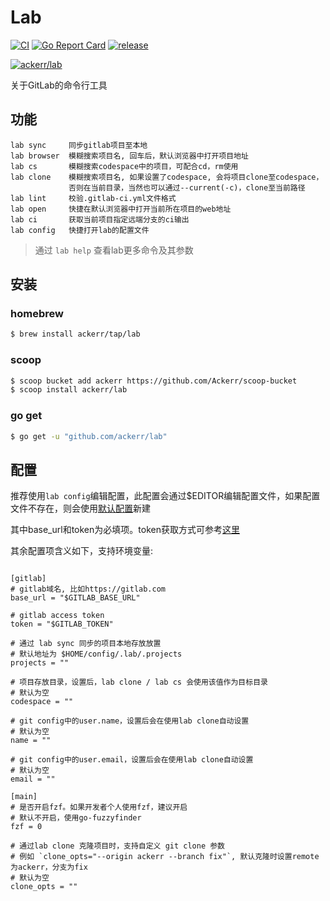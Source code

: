 # Lab

[![CI](https://github.com/Ackerr/lab/workflows/CI/badge.svg)](https://github.com/Ackerr/lab)
[![Go Report Card](https://goreportcard.com/badge/github.com/ackerr/lab)](https://goreportcard.com/report/github.com/ackerr/lab)
[![release](https://img.shields.io/github/v/release/ackerr/lab.svg)](https://github.com/ackerr/lab/releases)

[![ackerr/lab](https://res.cloudinary.com/marcomontalbano/image/upload/v1606925692/video_to_markdown/images/youtube--qqKW9SQqjF0-c05b58ac6eb4c4700831b2b3070cd403.jpg)](https://www.youtube.com/watch?v=qqKW9SQqjF0 "ackerr/lab")

关于GitLab的命令行工具

## 功能

```
lab sync     同步gitlab项目至本地
lab browser  模糊搜索项目名, 回车后，默认浏览器中打开项目地址
lab cs       模糊搜索codespace中的项目，可配合cd，rm使用
lab clone    模糊搜索项目名, 如果设置了codespace, 会将项目clone至codespace，
             否则在当前目录，当然也可以通过--current(-c)，clone至当前路径
lab lint     校验.gitlab-ci.yml文件格式
lab open     快捷在默认浏览器中打开当前所在项目的web地址
lab ci       获取当前项目指定远端分支的ci输出
lab config   快捷打开lab的配置文件
```

> 通过 `lab help` 查看lab更多命令及其参数

## 安装

### homebrew

```bash
$ brew install ackerr/tap/lab
```

### scoop

```bash
$ scoop bucket add ackerr https://github.com/Ackerr/scoop-bucket
$ scoop install ackerr/lab
```

### go get

```bash
$ go get -u "github.com/ackerr/lab"
```

## 配置

推荐使用`lab config`编辑配置，此配置会通过$EDITOR编辑配置文件，如果配置文件不存在，则会使用[默认配置](https://github.com/Ackerr/lab/blob/master/config.toml)新建

其中base_url和token为必填项。token获取方式可参考[这里](https://docs.gitlab.com/ee/user/profile/personal_access_tokens.html#creating-a-personal-access-token)

其余配置项含义如下，支持环境变量:

```
 
[gitlab]
# gitlab域名, 比如https://gitlab.com
base_url = "$GITLAB_BASE_URL"

# gitlab access token
token = "$GITLAB_TOKEN"

# 通过 lab sync 同步的项目本地存放放置
# 默认地址为 $HOME/config/.lab/.projects
projects = ""

# 项目存放目录，设置后，lab clone / lab cs 会使用该值作为目标目录
# 默认为空
codespace = ""

# git config中的user.name，设置后会在使用lab clone自动设置
# 默认为空
name = ""

# git config中的user.email，设置后会在使用lab clone自动设置
# 默认为空
email = ""

[main]
# 是否开启fzf。如果开发者个人使用fzf，建议开启
# 默认不开启，使用go-fuzzyfinder
fzf = 0

# 通过lab clone 克隆项目时，支持自定义 git clone 参数
# 例如 `clone_opts="--origin ackerr --branch fix"`, 默认克隆时设置remote为ackerr，分支为fix
# 默认为空
clone_opts = ""
```
